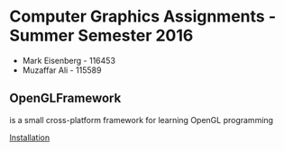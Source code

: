 # Computer Graphics Assignments - Summer Semester 2016
* Mark Eisenberg - 116453
* Muzaffar Ali - 115589


## OpenGLFramework
is a small cross-platform framework for learning OpenGL programming

[Installation](https://github.com/wobakj/OpenGLFramework/wiki/Installation)
